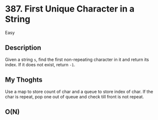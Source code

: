 # 387. First Unique Character in a String

Easy

## Description

Given a string `s`, find the first non-repeating character in it and return its index. If it does not exist, return `-1`.

## My Thoghts

Use a map to store count of char and a queue to store index of char.
If the char is repeat, pop one out of queue and check till front is not repeat.

## O(N)